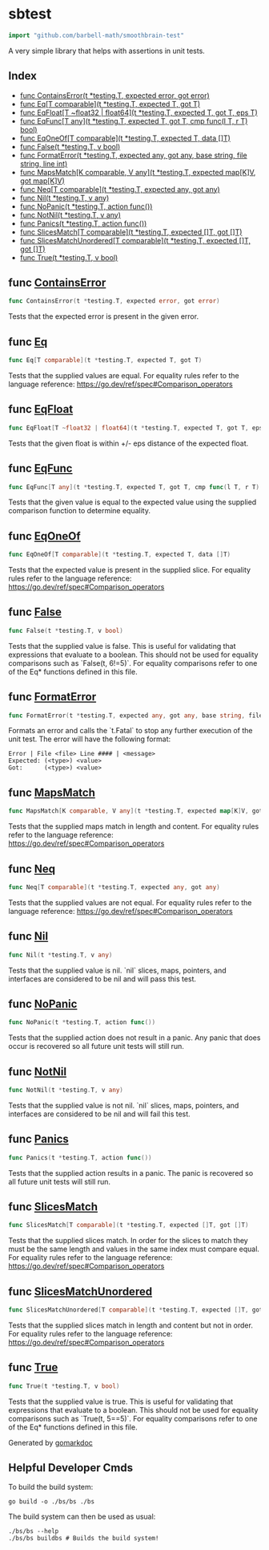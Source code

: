<!-- gomarkdoc:embed:start -->

<!-- Code generated by gomarkdoc. DO NOT EDIT -->

# sbtest

```go
import "github.com/barbell-math/smoothbrain-test"
```

A very simple library that helps with assertions in unit tests.

## Index

- [func ContainsError\(t \*testing.T, expected error, got error\)](<#ContainsError>)
- [func Eq\[T comparable\]\(t \*testing.T, expected T, got T\)](<#Eq>)
- [func EqFloat\[T \~float32 | float64\]\(t \*testing.T, expected T, got T, eps T\)](<#EqFloat>)
- [func EqFunc\[T any\]\(t \*testing.T, expected T, got T, cmp func\(l T, r T\) bool\)](<#EqFunc>)
- [func EqOneOf\[T comparable\]\(t \*testing.T, expected T, data \[\]T\)](<#EqOneOf>)
- [func False\(t \*testing.T, v bool\)](<#False>)
- [func FormatError\(t \*testing.T, expected any, got any, base string, file string, line int\)](<#FormatError>)
- [func MapsMatch\[K comparable, V any\]\(t \*testing.T, expected map\[K\]V, got map\[K\]V\)](<#MapsMatch>)
- [func Neq\[T comparable\]\(t \*testing.T, expected any, got any\)](<#Neq>)
- [func Nil\(t \*testing.T, v any\)](<#Nil>)
- [func NoPanic\(t \*testing.T, action func\(\)\)](<#NoPanic>)
- [func NotNil\(t \*testing.T, v any\)](<#NotNil>)
- [func Panics\(t \*testing.T, action func\(\)\)](<#Panics>)
- [func SlicesMatch\[T comparable\]\(t \*testing.T, expected \[\]T, got \[\]T\)](<#SlicesMatch>)
- [func SlicesMatchUnordered\[T comparable\]\(t \*testing.T, expected \[\]T, got \[\]T\)](<#SlicesMatchUnordered>)
- [func True\(t \*testing.T, v bool\)](<#True>)


<a name="ContainsError"></a>
## func [ContainsError](<https://github.com/barbell-math/smoothbrain-test/blob/main/Test.go#L34>)

```go
func ContainsError(t *testing.T, expected error, got error)
```

Tests that the expected error is present in the given error.

<a name="Eq"></a>
## func [Eq](<https://github.com/barbell-math/smoothbrain-test/blob/main/Test.go#L83>)

```go
func Eq[T comparable](t *testing.T, expected T, got T)
```

Tests that the supplied values are equal. For equality rules refer to the language reference: https://go.dev/ref/spec#Comparison_operators

<a name="EqFloat"></a>
## func [EqFloat](<https://github.com/barbell-math/smoothbrain-test/blob/main/Test.go#L112>)

```go
func EqFloat[T ~float32 | float64](t *testing.T, expected T, got T, eps T)
```

Tests that the given float is within \+/\- eps distance of the expected float.

<a name="EqFunc"></a>
## func [EqFunc](<https://github.com/barbell-math/smoothbrain-test/blob/main/Test.go#L128>)

```go
func EqFunc[T any](t *testing.T, expected T, got T, cmp func(l T, r T) bool)
```

Tests that the given value is equal to the expected value using the supplied comparison function to determine equality.

<a name="EqOneOf"></a>
## func [EqOneOf](<https://github.com/barbell-math/smoothbrain-test/blob/main/Test.go#L97>)

```go
func EqOneOf[T comparable](t *testing.T, expected T, data []T)
```

Tests that the expected value is present in the supplied slice. For equality rules refer to the language reference: https://go.dev/ref/spec#Comparison_operators

<a name="False"></a>
## func [False](<https://github.com/barbell-math/smoothbrain-test/blob/main/Test.go#L171>)

```go
func False(t *testing.T, v bool)
```

Tests that the supplied value is false. This is useful for validating that expressions that evaluate to a boolean. This should not be used for equality comparisons such as \`False\(t, 6\!=5\)\`. For equality comparisons refer to one of the Eq\* functions defined in this file.

<a name="FormatError"></a>
## func [FormatError](<https://github.com/barbell-math/smoothbrain-test/blob/main/Test.go#L19-L26>)

```go
func FormatError(t *testing.T, expected any, got any, base string, file string, line int)
```

Formats an error and calls the \`t.Fatal\` to stop any further execution of the unit test. The error will have the following format:

```
Error | File <file> Line #### | <message>
Expected: (<type>) <value>
Got:      (<type>) <value>
```

<a name="MapsMatch"></a>
## func [MapsMatch](<https://github.com/barbell-math/smoothbrain-test/blob/main/Test.go#L313-L317>)

```go
func MapsMatch[K comparable, V any](t *testing.T, expected map[K]V, got map[K]V)
```

Tests that the supplied maps match in length and content. For equality rules refer to the language reference: https://go.dev/ref/spec#Comparison_operators

<a name="Neq"></a>
## func [Neq](<https://github.com/barbell-math/smoothbrain-test/blob/main/Test.go#L141>)

```go
func Neq[T comparable](t *testing.T, expected any, got any)
```

Tests that the supplied values are not equal. For equality rules refer to the language reference: https://go.dev/ref/spec#Comparison_operators

<a name="Nil"></a>
## func [Nil](<https://github.com/barbell-math/smoothbrain-test/blob/main/Test.go#L184>)

```go
func Nil(t *testing.T, v any)
```

Tests that the supplied value is nil. \`nil\` slices, maps, pointers, and interfaces are considered to be nil and will pass this test.

<a name="NoPanic"></a>
## func [NoPanic](<https://github.com/barbell-math/smoothbrain-test/blob/main/Test.go#L66>)

```go
func NoPanic(t *testing.T, action func())
```

Tests that the supplied action does not result in a panic. Any panic that does occur is recovered so all future unit tests will still run.

<a name="NotNil"></a>
## func [NotNil](<https://github.com/barbell-math/smoothbrain-test/blob/main/Test.go#L212>)

```go
func NotNil(t *testing.T, v any)
```

Tests that the supplied value is not nil. \`nil\` slices, maps, pointers, and interfaces are considered to be nil and will fail this test.

<a name="Panics"></a>
## func [Panics](<https://github.com/barbell-math/smoothbrain-test/blob/main/Test.go#L49>)

```go
func Panics(t *testing.T, action func())
```

Tests that the supplied action results in a panic. The panic is recovered so all future unit tests will still run.

<a name="SlicesMatch"></a>
## func [SlicesMatch](<https://github.com/barbell-math/smoothbrain-test/blob/main/Test.go#L248>)

```go
func SlicesMatch[T comparable](t *testing.T, expected []T, got []T)
```

Tests that the supplied slices match. In order for the slices to match they must be the same length and values in the same index must compare equal. For equality rules refer to the language reference: https://go.dev/ref/spec#Comparison_operators

<a name="SlicesMatchUnordered"></a>
## func [SlicesMatchUnordered](<https://github.com/barbell-math/smoothbrain-test/blob/main/Test.go#L271>)

```go
func SlicesMatchUnordered[T comparable](t *testing.T, expected []T, got []T)
```

Tests that the supplied slices match in length and content but not in order. For equality rules refer to the language reference: https://go.dev/ref/spec#Comparison_operators

<a name="True"></a>
## func [True](<https://github.com/barbell-math/smoothbrain-test/blob/main/Test.go#L156>)

```go
func True(t *testing.T, v bool)
```

Tests that the supplied value is true. This is useful for validating that expressions that evaluate to a boolean. This should not be used for equality comparisons such as \`True\(t, 5==5\)\`. For equality comparisons refer to one of the Eq\* functions defined in this file.

Generated by [gomarkdoc](<https://github.com/princjef/gomarkdoc>)


<!-- gomarkdoc:embed:end -->

## Helpful Developer Cmds

To build the build system:

```
go build -o ./bs/bs ./bs
```

The build system can then be used as usual:

```
./bs/bs --help
./bs/bs buildbs # Builds the build system!
```
